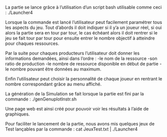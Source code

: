 La partie se lance grâce à l’utilisation d’un script bash utilisable comme ceci :
./Launcher4 <Port> <NbrProducteur>  <NbrJoueur> <FichierLogGeneral>



Lorsque la commande est lancé l’utilisateur peut facilement paramétrer tous les aspects du jeu. 
Tout d’abords il doit indiquer si il y’a un joueur réel, si oui alors la partie sera en tour par tour, 
le cas échéant alors il doit rentrer si le jeu se fait tour par tour pour ensuite entrer le nombre objectif à atteindre pour chaques ressources.

Par la suite pour chaques producteurs l’utilisateur doit donner les informations demandées, 
ainsi dans l’ordre : 
	-le nom de la ressource
	-son ratio de production
	-le nombre de ressource disponible en début de partie
	-le nombre pouvant être données au maximum.


Enfin l’utilisateur peut choisir la personnalité de chaque joueur en rentrant le nombre correspondant grâce au menu affiché.


La génération de la Simulation se fait lorsque la partie est fini par la commande : 
./genGenuplotInstr.sh <RepertoireDestination> <FichierLogGeneral>


Une page web est ainsi créé pour pouvoir voir les résultats à l’aide de graphiques.



Pour faciliter le lancement de la partie, nous avons mis quelques jeux de Test lançables par la commande :
cat JeuxTest.txt | ./Launcher4 <Port> <NbrProducteur>  <NbrJoueur> <FichierLogGeneral>

